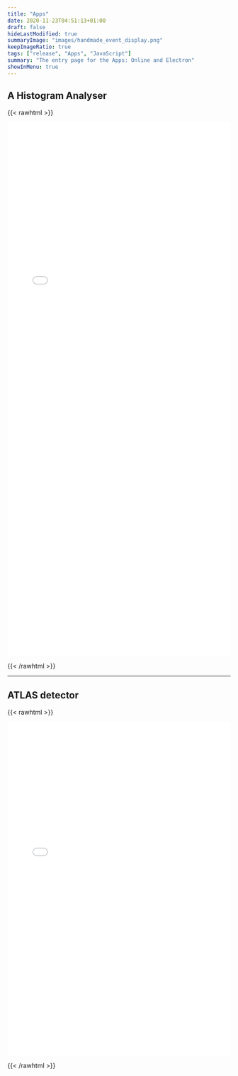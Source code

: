 ```yaml
---
title: "Apps"
date: 2020-11-23T04:51:13+01:00
draft: false
hideLastModified: true
summaryImage: "images/handmade_event_display.png"
keepImageRatio: true
tags: ["release", "Apps", "JavaScript"]
summary: "The entry page for the Apps: Online and Electron"
showInMenu: true
---
```


## A Histogram Analyser

{{< rawhtml >}}

<CENTER>

<iframe name="analyzer" style="overflow:hidden;height: 1200px; width:100%"  src="../../release/2020/documentation/visualization/CrossFilter/13TeV_hwwanalyser.html" frameborder="0" allowfullscreen></iframe>

</CENTER>

{{< /rawhtml >}}

---

## ATLAS detector


{{< rawhtml >}}


<CENTER>

<iframe name="atlasframe" style="overflow:hidden;height: 750px;width:100%" src="../../visualisations/JsRoot460/?nobrowser&amp;file=../atlas_detector/atlas.root&amp;item=atlas;1&amp;opt=clipxyz" frameborder="0" allowfullscreen=""></iframe>

</CENTER>

{{< /rawhtml >}}

